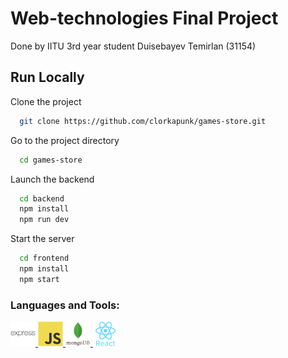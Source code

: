 
# Web-technologies Final Project

Done by IITU 3rd year student Duisebayev Temirlan (31154)



## Run Locally

Clone the project

```bash
  git clone https://github.com/clorkapunk/games-store.git
```

Go to the project directory

```bash
  cd games-store
```

Launch the backend

```bash
  cd backend
  npm install
  npm run dev
```

Start the server

```bash
  cd frontend
  npm install
  npm start
```

<h3 align="left">Languages and Tools:</h3>
  <a href="https://expressjs.com" target="_blank" rel="noreferrer"> <img src="https://raw.githubusercontent.com/devicons/devicon/master/icons/express/express-original-wordmark.svg" alt="express" width="40" height="40"/> </a>
  <a href="https://developer.mozilla.org/en-US/docs/Web/JavaScript" target="_blank" rel="noreferrer"> <img src="https://raw.githubusercontent.com/devicons/devicon/master/icons/javascript/javascript-original.svg" alt="javascript" width="40" height="40"/> </a>
  <a href="https://www.mongodb.com/" target="_blank" rel="noreferrer"> <img src="https://raw.githubusercontent.com/devicons/devicon/master/icons/mongodb/mongodb-original-wordmark.svg" alt="mongodb" width="40" height="40"/> </a>
  <a href="https://reactjs.org/" target="_blank" rel="noreferrer"> <img src="https://raw.githubusercontent.com/devicons/devicon/master/icons/react/react-original-wordmark.svg" alt="react" width="40" height="40"/> </a> 



